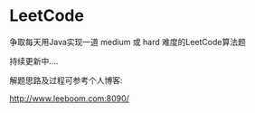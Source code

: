 # LeetCode
争取每天用Java实现一道 medium 或 hard 难度的LeetCode算法题

持续更新中....

解题思路及过程可参考个人博客:

http://www.leeboom.com:8090/